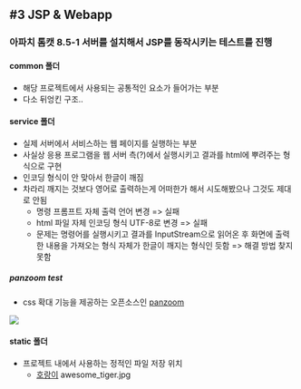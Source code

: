 ## #3 JSP & Webapp

### 아파치 톰캣 8.5-1 서버를 설치해서 JSP를 동작시키는 테스트를 진행

#### common 폴더
- 해당 프로젝트에서 사용되는 공통적인 요소가 들어가는 부분
- 다소 뒤엉킨 구조..

#### service 폴더
- 실제 서버에서 서비스하는 웹 페이지를 실행하는 부분
- 사실상 응용 프로그램을 웹 서버 측(?)에서 실행시키고 결과를 html에 뿌려주는 형식으로 구현
- 인코딩 형식이 안 맞아서 한글이 깨짐
- 차라리 깨지는 것보다 영어로 출력하는게 어떠한가 해서 시도해봤으나 그것도 제대로 안됨
  - 명령 프롬프트 자체 출력 언어 변경 => 실패
  - html 파일 자체 인코딩 형식 UTF-8로 변경 => 실패
  - 문제는 명령어를 실행시키고 결과를 InputStream으로 읽어온 후 화면에 출력한 내용을 가져오는 형식 자체가 한글이 깨지는 형식인 듯함 => 해결 방법 찾지 못함

##### panzoom test
- css 확대 기능을 제공하는 오픈소스인 [panzoom](https://github.com/timmywil/panzoom/)

<img src="https://user-images.githubusercontent.com/45554623/128125999-8163a264-6c45-4005-aa3a-4f8c3d558b39.png">


#### static 폴더
- 프로젝트 내에서 사용하는 정적인 파일 저장 위치
  - [호랑이](https://www.bbc.com/korean/news-53303810) awesome_tiger.jpg